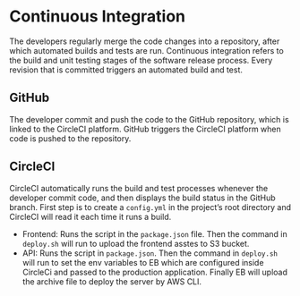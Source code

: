 # Continuous Integration
The developers regularly merge the code changes into a repository, after which automated builds and tests are run. 
Continuous integration refers to the build and unit testing stages of the software release process. Every revision that is committed triggers an automated build and test.
## GitHub
The developer commit and push the code to the GitHub repository, which is linked to the CircleCI platform. GitHub triggers the CircleCI platform when code is pushed to the repository.

## CircleCI
CircleCI automatically runs the build and test processes whenever the developer commit code, and then displays the build status in the GitHub branch.
First step is to create a `config.yml` in the project’s root directory and CircleCI will read it each time it runs a build.

- Frontend: Runs the script in the `package.json` file. Then the command in `deploy.sh` will run to upload the frontend asstes to S3 bucket.
- API: Runs the script in `package.json`. Then the command in `deploy.sh` will run to set the env variables to EB which are configured inside CircleCi and passed to the production application. Finally EB will upload the archive file to deploy the server by AWS CLI.
